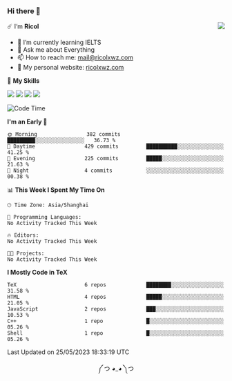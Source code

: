 ### Hi there 👋

<a href="#">
  <img align="right" src="https://github-readme-stats.vercel.app/api?username=Ricolxwz&count_private=true&show_icons=true&theme=prussian" />
</a>

☄️ I‘m **Ricol**

- 🌱 I’m currently learning IELTS
- 💬 Ask me about Everything
- 📫 How to reach me: mail@ricolxwz.com
- 🔮 My personal website: [ricolxwz.com](https://ricolxwz.com)

🌟 **My Skills**

![](https://img.shields.io/badge/-Git-000000?style=flat-square&logo=git&logoColor=fff)
![](https://img.shields.io/badge/-C-3e74a2?style=flat-square&logo=C&logoColor=fff)
![](https://img.shields.io/badge/-Python-4fc08d?style=flat-square&logo=python&logoColor=fff)
![](https://img.shields.io/badge/-java-ffa500?style=flat-square&logo=java&logoColor=fff)

<!--START_SECTION:waka-->
![Code Time](http://img.shields.io/badge/Code%20Time-390%20hrs%2023%20mins-blue)

**I'm an Early 🐤** 

```text
🌞 Morning                382 commits         █████████░░░░░░░░░░░░░░░░   36.73 % 
🌆 Daytime                429 commits         ██████████░░░░░░░░░░░░░░░   41.25 % 
🌃 Evening                225 commits         █████░░░░░░░░░░░░░░░░░░░░   21.63 % 
🌙 Night                  4 commits           ░░░░░░░░░░░░░░░░░░░░░░░░░   00.38 % 
```


📊 **This Week I Spent My Time On** 

```text
🕑︎ Time Zone: Asia/Shanghai

💬 Programming Languages: 
No Activity Tracked This Week

🔥 Editors: 
No Activity Tracked This Week

🐱‍💻 Projects: 
No Activity Tracked This Week
```

**I Mostly Code in TeX** 

```text
TeX                      6 repos             ████████░░░░░░░░░░░░░░░░░   31.58 % 
HTML                     4 repos             █████░░░░░░░░░░░░░░░░░░░░   21.05 % 
JavaScript               2 repos             ███░░░░░░░░░░░░░░░░░░░░░░   10.53 % 
C++                      1 repo              █░░░░░░░░░░░░░░░░░░░░░░░░   05.26 % 
Shell                    1 repo              █░░░░░░░░░░░░░░░░░░░░░░░░   05.26 % 
```




 Last Updated on 25/05/2023 18:33:19 UTC
<!--END_SECTION:waka-->

<div align="center">
༼ つ ◕_◕ ༽つ
</div>

